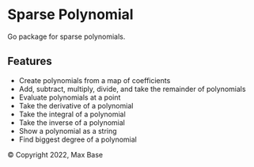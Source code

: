 # Sparse Polynomial

Go package for sparse polynomials.

## Features

- Create polynomials from a map of coefficients
- Add, subtract, multiply, divide, and take the remainder of polynomials
- Evaluate polynomials at a point
- Take the derivative of a polynomial
- Take the integral of a polynomial
- Take the inverse of a polynomial
- Show a polynomial as a string
- Find biggest degree of a polynomial

© Copyright 2022, Max Base
